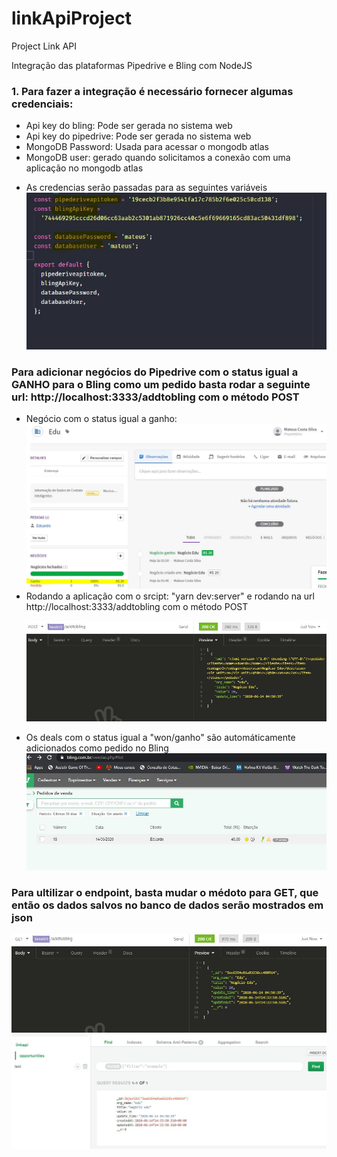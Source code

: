 # linkApiProject

Project Link API

Integração das plataformas Pipedrive e Bling com NodeJS

<h3>1. Para fazer a integração é necessário fornecer algumas credenciais:</h3>
  <ul>
    <li>Api key do bling: Pode ser gerada no sistema web</li>
    <li>Api key do pipedrive: Pode ser gerada no sistema web</li>
    <li>MongoDB Password: Usada para acessar o mongodb atlas</li>
    <li>MongoDB user: gerado quando solicitamos a conexão com uma aplicação no mongodb atlas</li>
  </ul>
  <ul>
    <li>As credencias serão passadas para as seguintes variáveis</li>
    <img src="./src/img/cred.JPG">
  </ul>
<h3>Para adicionar negócios do Pipedrive com o status igual a GANHO para o Bling como um pedido basta rodar a seguinte url: http://localhost:3333/addtobling  com o método POST</h3>
<ul>
  <li>Negócio com o status igual a ganho:</li>
  <img src="./src/img/ganho.JPG">
  <li>Rodando a aplicação com o srcipt: "yarn dev:server" e rodando na url http://localhost:3333/addtobling com o método POST <p>
  <img src="./src/img/insomnia.JPG">
  <li>Os deals com o status igual a "won/ganho" são automáticamente adicionados como pedido no Bling</li>
  <img src="./src/img/bling.JPG">
</ul>
<h3>Para ultilizar o endpoint, basta mudar o médoto para GET, que então os dados salvos no banco de dados serão mostrados em json</h3>
<img src="./src/img/endpoint.JPG">
<img src="./src/img/mongodb.JPG">
